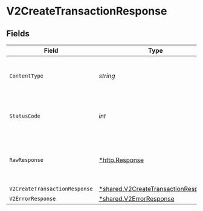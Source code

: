 # V2CreateTransactionResponse


## Fields

| Field                                                                                     | Type                                                                                      | Required                                                                                  | Description                                                                               |
| ----------------------------------------------------------------------------------------- | ----------------------------------------------------------------------------------------- | ----------------------------------------------------------------------------------------- | ----------------------------------------------------------------------------------------- |
| `ContentType`                                                                             | *string*                                                                                  | :heavy_check_mark:                                                                        | HTTP response content type for this operation                                             |
| `StatusCode`                                                                              | *int*                                                                                     | :heavy_check_mark:                                                                        | HTTP response status code for this operation                                              |
| `RawResponse`                                                                             | [*http.Response](https://pkg.go.dev/net/http#Response)                                    | :heavy_minus_sign:                                                                        | Raw HTTP response; suitable for custom response parsing                                   |
| `V2CreateTransactionResponse`                                                             | [*shared.V2CreateTransactionResponse](../../models/shared/v2createtransactionresponse.md) | :heavy_minus_sign:                                                                        | OK                                                                                        |
| `V2ErrorResponse`                                                                         | [*shared.V2ErrorResponse](../../models/shared/v2errorresponse.md)                         | :heavy_minus_sign:                                                                        | Error                                                                                     |